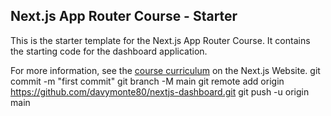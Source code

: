 ## Next.js App Router Course - Starter

This is the starter template for the Next.js App Router Course. It contains the starting code for the dashboard application.

For more information, see the [course curriculum](https://nextjs.org/learn) on the Next.js Website.
git commit -m "first commit"
git branch -M main
git remote add origin https://github.com/davymonte80/nextjs-dashboard.git
git push -u origin main
